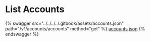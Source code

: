 # List Accounts



{% swagger src="../../../../.gitbook/assets/accounts.json" path="/v1/accounts/accounts" method="get" %}
[accounts.json](../../../../.gitbook/assets/accounts.json)
{% endswagger %}
